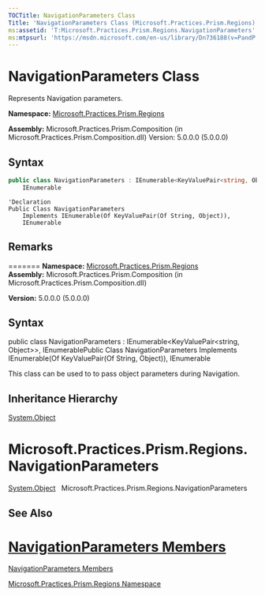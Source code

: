 ```yaml
---
TOCTitle: NavigationParameters Class
Title: 'NavigationParameters Class (Microsoft.Practices.Prism.Regions)'
ms:assetid: 'T:Microsoft.Practices.Prism.Regions.NavigationParameters'
ms:mtpsurl: 'https://msdn.microsoft.com/en-us/library/Dn736188(v=PandP.50)'
---
```


# NavigationParameters Class

Represents Navigation parameters.


**Namespace:** [Microsoft.Practices.Prism.Regions](https://msdn.microsoft.com/en-us/library/microsoft.practices.prism.regions(v=pandp.50))

**Assembly:** Microsoft.Practices.Prism.Composition (in Microsoft.Practices.Prism.Composition.dll) Version: 5.0.0.0 (5.0.0.0)

## Syntax

```C#
public class NavigationParameters : IEnumerable<KeyValuePair<string, Object>>, 
	IEnumerable
```
```VB
'Declaration
Public Class NavigationParameters
	Implements IEnumerable(Of KeyValuePair(Of String, Object)), 
	IEnumerable
```
## Remarks
=======
**Namespace:** [Microsoft.Practices.Prism.Regions](https://msdn.microsoft.com/library/microsoft.practices.prism.regions)
**Assembly:** Microsoft.Practices.Prism.Composition (in Microsoft.Practices.Prism.Composition.dll)

**Version:** 5.0.0.0 (5.0.0.0)

## Syntax


public class NavigationParameters : IEnumerable&lt;KeyValuePair&lt;string, Object&gt;&gt;, IEnumerablePublic Class NavigationParameters Implements IEnumerable(Of KeyValuePair(Of String, Object)), IEnumerable


This class can be used to to pass object parameters during Navigation.

## Inheritance Hierarchy

[System.Object](http://msdn2.microsoft.com/en-us/library/e5kfa45b)


Microsoft.Practices.Prism.Regions.NavigationParameters
=======
<span id="familyToggle"></span>[System.Object](http://msdn.microsoft.com/en-us/library/e5kfa45b)
  Microsoft.Practices.Prism.Regions.NavigationParameters


## See Also


[NavigationParameters Members](https://msdn.microsoft.com/en-us/library/microsoft.practices.prism.regions.navigationparameters_members(v=pandp.50))
=======

[NavigationParameters Members](https://msdn.microsoft.com/allmembers.t:microsoft.practices.prism.regions.navigationparameters)


[Microsoft.Practices.Prism.Regions Namespace](https://msdn.microsoft.com/en-us/library/microsoft.practices.prism.regions(v=pandp.50))
